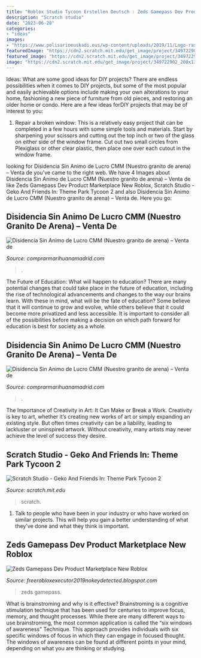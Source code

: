 ```yaml
---
title: "Roblox Studio Tycoon Erstellen Deutsch : Zeds Gamepass Dev Product Marketplace New Roblox"
description: "Scratch studio"
date: "2023-06-28"
categories:
- "ideas"
images:
- "https://www.polisarioeuskadi.eus/wp-content/uploads/2019/11/Logo-rasd-facebook.jpg"
featuredImage: "https://cdn2.scratch.mit.edu/get_image/project/349722902_200x130.png"
featured_image: "https://cdn2.scratch.mit.edu/get_image/project/349722902_200x130.png"
image: "https://cdn2.scratch.mit.edu/get_image/project/349722902_200x130.png"
---
```



Ideas: What are some good ideas for DIY projects?
There are endless possibilities when it comes to DIY projects, but some of the most popular and easily achievable options include making your own alterations to your home, fashioning a new piece of furniture from old pieces, and restoring an older home or condo. Here are a few ideas forDIY projects that may be of interest to you: 
1. Repair a broken window: This is a relatively easy project that can be completed in a few hours with some simple tools and materials. Start by sharpening your scissors and cutting out the top inch or two of the glass on either side of the window frame. Cut out two small circles from Plexiglass or other clear plastic, then place one over each cutout in the window frame.

	

		
looking for Disidencia Sin Animo de Lucro CMM (Nuestro granito de arena) – Venta de you've came to the right web. We have 4 Images about Disidencia Sin Animo de Lucro CMM (Nuestro granito de arena) – Venta de like Zeds Gamepass Dev Product Marketplace New Roblox, Scratch Studio - Geko And Friends In: Theme Park Tycoon 2 and also Disidencia Sin Animo de Lucro CMM (Nuestro granito de arena) – Venta de. Here you go:
		
    
## Disidencia Sin Animo De Lucro CMM (Nuestro Granito De Arena) – Venta De

<img loading=lazy src="https://www.polisarioeuskadi.eus/wp-content/uploads/2019/11/Logo-rasd-facebook.jpg" onerror="this.onerror=null;this.src='https://tse1.mm.bing.net/th?id=OIP.0a_oQp4GuyzRdYbeItvvXAAAAA&amp;pid=15.1';" alt="Disidencia Sin Animo de Lucro CMM (Nuestro granito de arena) – Venta de">

_Source: comprarmarihuanamadrid.com_

>. 

	

The Future of Education: What will happen to education?
There are many potential changes that could take place in the future of education, including the rise of technological advancements and changes to the way our brains learn. With these in mind, what will be the fate of education? Some believe that it will continue to grow and evolve, while others believe that it could become more privatized and less accessible. It is important to consider all of the possibilities before making a decision on which path forward for education is best for society as a whole.

    
## Disidencia Sin Animo De Lucro CMM (Nuestro Granito De Arena) – Venta De

<img loading=lazy src="https://i2.wp.com/elretohistorico.com/wp-content/uploads/2018/11/sahara-espanol-e1542028878617.jpg?fit=500%2C268&amp;ssl=1" onerror="this.onerror=null;this.src='https://tse1.mm.bing.net/th?id=OIP.4iAWFXLaDmkNi4ervULh_gHaD-&amp;pid=15.1';" alt="Disidencia Sin Animo de Lucro CMM (Nuestro granito de arena) – Venta de">

_Source: comprarmarihuanamadrid.com_

>. 

	

The Importance of Creativity in Art: It Can Make or Break a Work.
Creativity is key to art, whether it’s creating new works of art or simply expanding an existing style. But often times creativity can be a liability, leading to lackluster or uninspired artwork. Without creativity, many artists may never achieve the level of success they desire.

    
## Scratch Studio - Geko And Friends In: Theme Park Tycoon 2

<img loading=lazy src="https://cdn2.scratch.mit.edu/get_image/project/349722902_200x130.png" onerror="this.onerror=null;this.src='https://tse2.mm.bing.net/th?id=OIP.h53WXKVNs6yfFDRCZPxvDwAAAA&amp;pid=15.1';" alt="Scratch Studio - Geko And Friends In: Theme Park Tycoon 2">

_Source: scratch.mit.edu_

>scratch. 

	

1. Talk to people who have been in your industry or who have worked on similar projects. This will help you gain a better understanding of what they've done and what they think is important.

    
## Zeds Gamepass Dev Product Marketplace New Roblox

<img loading=lazy src="https://i.ytimg.com/vi/_cotsSV_x90/hqdefault.jpg" onerror="this.onerror=null;this.src='https://tse1.mm.bing.net/th?id=OIP.7NZ125DJE0gPpHJv7LcFHAHaFj&amp;pid=15.1';" alt="Zeds Gamepass Dev Product Marketplace New Roblox">

_Source: freerobloxexecutor2019nokeydetected.blogspot.com_

>zeds gamepass. 

	

What is brainstroming and why is it effective?
Brainstroming is a cognitive stimulation technique that has been used for centuries to improve focus, memory, and thought processes. While there are many different ways to use brainstroming, the most common application is called the “six windows of awareness” Technique. This approach provides individuals with six specific windows of focus in which they can engage in focused thought. The windows of awareness can be found at different points in your mind, depending on what you are thinking or studying.

